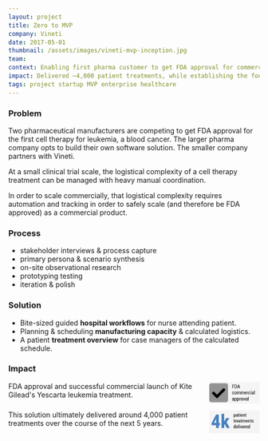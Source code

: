 ```yaml
---
layout: project
title: Zero to MVP
company: Vineti
date: 2017-05-01
thumbnail: /assets/images/vineti-mvp-inception.jpg
team: 
context: Enabling first pharma customer to get FDA approval for commercial scale launch of 72% efficacy leukemia treatment.
impact: Delivered ~4,000 patient treatments, while establishing the foundation of Vineti's future platform.
tags: project startup MVP enterprise healthcare
---
```


### Problem

Two pharmaceutical manufacturers are competing to get FDA approval for the first cell therapy for leukemia, a blood cancer. The larger pharma company opts to build their own software solution. The smaller company partners with Vineti.

At a small clinical trial scale, the logistical complexity of a cell therapy treatment can be managed with heavy manual coordination.

In order to scale commercially, that logistical complexity requires automation and tracking in order to safely scale (and therefore be FDA approved) as a commercial product.

### Process

- stakeholder interviews & process capture
- primary persona & scenario synthesis
- on-site observational research
- prototyping testing
- iteration & polish

### Solution

- Bite-sized guided **hospital workflows** for nurse attending patient.
- Planning & scheduling **manufacturing capacity** & calculated logistics.
- A patient **treatment overview** for case managers of the calculated schedule.

### Impact

<p style="display: flex; justify-content: space-between; align-items: top;">
  FDA approval and successful commercial launch of Kite Gilead's Yescarta leukemia treatment. 
  <img src="/assets/images/vineti-mvp-fda.png" alt="FDA approval" style="height: auto; width: 20%;">
</p>

<p style="display: flex; justify-content: space-between; align-items: top;">
  This solution ultimately delivered around 4,000 patient treatments over the course of the next 5 years.
  <img src="/assets/images/vineti-mvp-4k.png" alt="4k treatments" style="height: auto; width: 20%;">
</p>